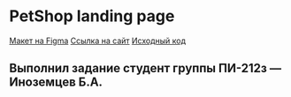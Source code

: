 # PetShop landing page
[Макет на Figma](https://www.figma.com/design/rVX0G3SIoYOY6Wbe70p228/PetShop-landing-page?node-id=37-88&t=RxEDztq8KBS3JD1B-0)
[Ссылка на сайт](https://t.me/bg4zz)
[Исходный код](https://github.com/bg4zz/petshop)
## Выполнил задание студент группы ПИ-212з — Иноземцев Б.А. 